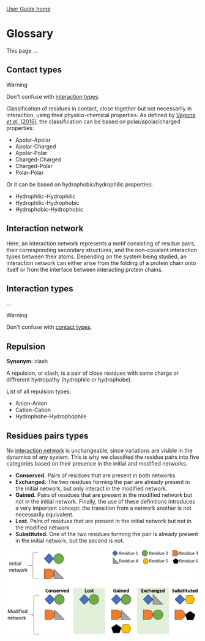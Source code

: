 [User Guide home](Manual.md)
# Glossary 

This page ...

## Contact types

>[!WARNING]
> Don't confuse with [interaction types](#interaction-types).

Classification of residues in contact, close together but not necessarily in interaction, using their physico-chemical properties. As defined by [Vagone *et al.* (2015)](https://doi.org/10.7554/eLife.07454), the classification can be based on polar/apolar/charged properties:

- Apolar-Apolar
- Apolar-Charged
- Apolar-Polar
- Charged-Charged
- Charged-Polar
- Polar-Polar

Or it can be based on hydrophobic/hydrophilic properties:

- Hydrophilic-Hydrophilic
- Hydrophilic-Hydrophobic
- Hydrophobic-Hydrophobic




## Interaction network

Here, an interaction network represents a motif consisting of residue pairs, their corresponding secondary structures, and the non-covalent interaction types between their atoms. Depending on the system being studied, an interaction network can either arise from the folding of a protein chain onto itself or from the interface between interacting protein chains.



## Interaction types

...

>[!WARNING]
> Don't confuse with [contact types](#contact-types).



## Repulsion

**Synonym:** clash

A repulsion, or clash, is a pair of close residues with same charge or diffrerent hydropathy (hydrophile or hydrophobe).

List of all repulsion types:

- Anion-Anion
- Cation-Cation
- Hydrophobe-Hydrophophile



## Residues pairs types

No [interaction network](#interaction-network) is unchangeable, since variations are visible in the dynamics of any system. This is why we classified the residue pairs into five categories based on their presence in the initial and modified networks.

- **Conserved.** Pairs of residues that are present in both networks.
- **Exchanged.** The two residues forming the pair are already present in the initial network, but only interact in the modified network.
- **Gained.** Pairs of residues that are present in the modified network but not in the initial network. Finally, the use of these definitions introduces a very important concept: the transition from a network another is not necessarily equivalent.
- **Lost.** Pairs of residues that are present in the initial network but not in the modified network.
- **Substituted.** One of the two residues forming the pair is already present in the initial network, but the second is not.

<img src="pictures/network_residue_pairs_types.png" width="650">
